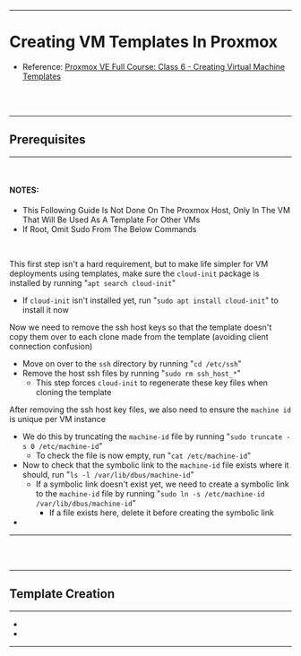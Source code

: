 _____________________________
# Creating VM Templates In Proxmox
- Reference: [Proxmox VE Full Course: Class 6 - Creating Virtual Machine Templates](https://www.youtube.com/watch?v=t3Yv4OOYcLs&ab_channel=LearnLinuxTV)

<br><br>

_____________________________
## Prerequisites
_____________________________

<br>

#### NOTES:
- This Following Guide Is Not Done On The Proxmox Host, Only In The VM That Will Be Used As A Template For Other VMs
- If Root, Omit Sudo From The Below Commands

<br>

This first step isn't a hard requirement, but to make life simpler for VM deployments using templates, make sure the ```cloud-init``` package is installed by running "```apt search cloud-init```"
  - If ```cloud-init``` isn't installed yet, run "```sudo apt install cloud-init```" to install it now

Now we need to remove the ssh host keys so that the template doesn't copy them over to each clone made from the template (avoiding client connection confusion)
- Move on over to the ```ssh``` directory by running "```cd /etc/ssh```"
- Remove the host ssh files by running "```sudo rm ssh_host_*```"
  - This step forces ```cloud-init``` to regenerate these key files when cloning the template

After removing the ssh host key files, we also need to ensure the ```machine id``` is unique per VM instance
- We do this by truncating the ```machine-id``` file by running "```sudo truncate -s 0 /etc/machine-id```"
  - To check the file is now empty, run "```cat /etc/machine-id```"
- Now to check that the symbolic link to the ```machine-id``` file exists where it should, run "```ls -l /var/lib/dbus/machine-id```"
  - If a symbolic link doesn't exist yet, we need to create a symbolic link to the ```machine-id``` file by running "```sudo ln -s /etc/machine-id /var/lib/dbus/machine-id```"
    - If a file exists here, delete it before creating the symbolic link
-
_____________________________

<br><br>

_____________________________
## Template Creation
_____________________________
-
-
_____________________________
